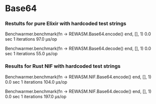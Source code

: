 # Base64

### Restults for pure Elixir with hardcoded test strings

Benchwarmer.benchmark(fn -> REWASM.Base64.encode() end, [], 1)
0.0 sec      1 iterations   97.0 μs/op

Benchwarmer.benchmark(fn -> REWASM.Base64.decode() end, [], 1)
0.0 sec      1 iterations   55.0 μs/op


### Results for Rust NIF with hardcoded test strings

Benchwarmer.benchmark(fn -> REWASM.NIF.Base64.encode() end, [], 1)
0.0 sec      1 iterations   104.0 μs/op

Benchwarmer.benchmark(fn -> REWASM.NIF.Base64.decode() end, [], 1)
0.0 sec      1 iterations   197.0 μs/op
